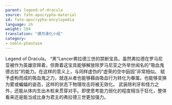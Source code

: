 ```yaml
---
parent: legend-of-dracula
source: fate-apocrypha-material
id: fate-apocrypha-encylopedia
language: zh
weight: 104
translation: "譯月漢化小组"
category:
- noble-phantasm
---
```


Legend of Dracula。
“黑”Lancer弗拉德三世的禁断宝具。虽然弗拉德在罗马尼亚被作为英雄崇拜着，但靠着这宝具能够解放除罗马尼亚之外举世闻名的“吸血鬼德古拉”的能力。在这样的意义上，与同样虚伪的“虚荣的空中庭园”非常相似。
赋予虚构而成的吸血鬼之力，就连从者也能够藉由吸血行为转化为眷属。也能够变换为雾或蝙蝠的姿态，这样的状态下物理攻击将被无效化。
武装除利牙和怪力之外，还能从体内生出木桩来贯穿对手。即使思考能力弱化的程度相当于狂化，整体看来还是能当成比身为君主的弗拉德三世更加强力。
